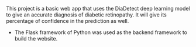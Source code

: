 This project is a basic web app that uses the DiaDetect deep learning model to give an accurate diagnosis of diabetic retinopathy. It will give its percentage of confidence in the prediction as well.

- The Flask framework of Python was used as the backend framework to build the website.
